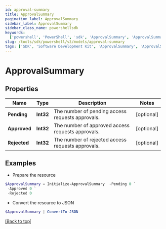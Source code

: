 ```yaml
---
id: approval-summary
title: ApprovalSummary
pagination_label: ApprovalSummary
sidebar_label: ApprovalSummary
sidebar_class_name: powershellsdk
keywords:
  ['powershell', 'PowerShell', 'sdk', 'ApprovalSummary', 'ApprovalSummary']
slug: /tools/sdk/powershell/v3/models/approval-summary
tags: ['SDK', 'Software Development Kit', 'ApprovalSummary', 'ApprovalSummary']
---
```


# ApprovalSummary

## Properties

| Name | Type | Description | Notes |
| --- | --- | --- | --- |
| **Pending** | **Int32** | The number of pending access requests approvals. | [optional] |
| **Approved** | **Int32** | The number of approved access requests approvals. | [optional] |
| **Rejected** | **Int32** | The number of rejected access requests approvals. | [optional] |

## Examples

- Prepare the resource

```powershell
$ApprovalSummary = Initialize-ApprovalSummary  -Pending 0 `
 -Approved 0 `
 -Rejected 0
```

- Convert the resource to JSON

```powershell
$ApprovalSummary | ConvertTo-JSON
```

[[Back to top]](#)
